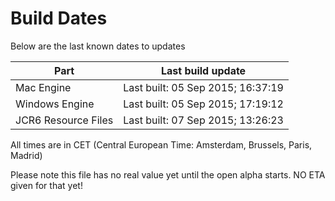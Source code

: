 # Build Dates

Below are the last known dates to updates

Part | Last build update
-----|-----
Mac Engine | Last built: 05 Sep 2015; 16:37:19
Windows Engine | Last built: 05 Sep 2015; 17:19:12
JCR6 Resource Files | Last built: 07 Sep 2015; 13:26:23
All times are in CET (Central European Time: Amsterdam, Brussels, Paris, Madrid)


Please note this file has no real value yet until the open alpha starts. NO ETA given for that yet!
